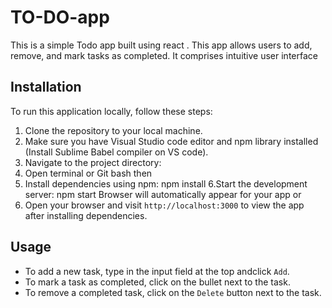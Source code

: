 # TO-DO-app
This is a simple Todo app built using react .
This app allows users to add, remove, and mark tasks as completed. It comprises intuitive user interface
## Installation
To run this application locally, follow these steps:
1. Clone the repository to your local machine.
2. Make sure you have Visual Studio code editor and npm library installed (Install Sublime Babel compiler on VS code).
3. Navigate to the project directory:
4. Open terminal or Git bash then
5. Install dependencies using npm:
 npm install
6.Start the development server:
npm start
Browser will automatically appear for your app
or
7. Open your browser and visit `http://localhost:3000` to view the app after installing dependencies.

## Usage

- To add a new task, type in the input field at the top andclick `Add`.
- To mark a task as completed, click on the bullet next to the task.
- To remove a completed task, click on the `Delete` button next to the task.




